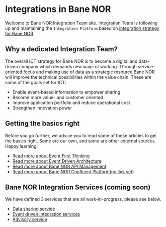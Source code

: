 # Integrations in Bane NOR

Welcome to Bane NOR Integration Team site.
Integration Team is following up and maintaining the `Integration Platform` based on [integration strategy for Bane NOR](strategy.md).

## Why a dedicated Integration Team?
The overall ICT strategy for Bane NOR is to become a digital and data-driven company which demands new ways of working. Through service-oriented focus and making use of data as a strategic resource Bane NOR will improve the technical possibilities within the value chain. These are some of the goals set for ICT:

- Enable event-based information to empower sharing 
- Become more value- and customer oriented 
- Improve application portfolio and reduce operational cost  
- Strengthen innovation power


## Getting the basics right

Before you go further, we advice you to read some of these articles to get the basics right. Some are our own, and some are other external sources. Happy learning!

- [Read more about Event First Thinking](https://serverlessland.com/event-driven-architecture/visuals/event-first-thinking)
- [Read more about Event Driven Architecture](/integration/strategy/#event-driven-architecture-eda)
- [Read more about Bane NOR API Management](/integration/apim/getting-started/)
- [Read more about Bane NOR Confluent Platform(no link yet)]()

## Bane NOR Integration Services (coming soon)

We have defined 3 services that are all work-in-progress, please see below.

- [Data sharing service]()
- [Event driven integration services]()
- [Advisory service]()